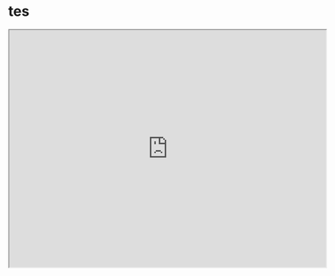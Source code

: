 # tes

<iframe src="https://drive.google.com/file/d/1mkFHy1RQwaYomgJfRaoZY5l7wkWDsL0K/preview" width="640" height="480" allow="autoplay"></iframe>
